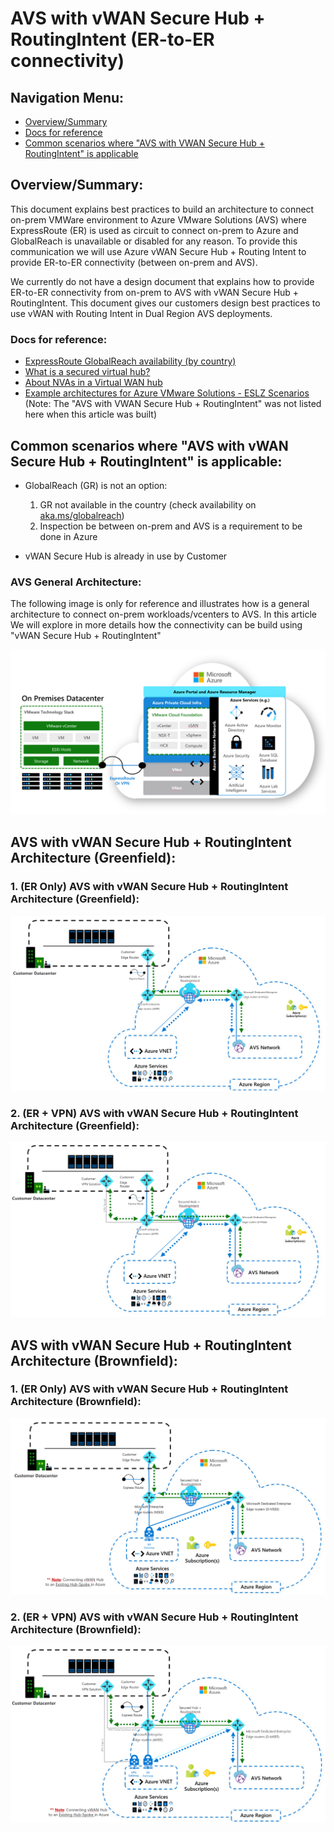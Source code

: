 # AVS with vWAN Secure Hub + RoutingIntent (ER-to-ER connectivity)

## Navigation Menu: 
- [Overview/Summary](https://github.com/suellenferreira/AzureCore/edit/suellenferreira-patch-1/README.md#overviewsummary)
- [Docs for reference](https://github.com/suellenferreira/AzureCore/edit/suellenferreira-patch-1/README.md#docs-for-reference)
- [Common scenarios where "AVS with VWAN Secure Hub + RoutingIntent" is applicable](https://github.com/suellenferreira/AzureCore/edit/suellenferreira-patch-1/README.md#common-scenarios-where-avs-with-vwan-secure-hub--routingintent-is-applicable)

## Overview/Summary:

This document explains best practices to build an architecture to connect on-prem VMWare environment to Azure VMware Solutions (AVS) where ExpressRoute (ER) is used as circuit to connect on-prem to Azure and GlobalReach is unavailable or disabled for any reason. To provide this communication we will use Azure vWAN Secure Hub + Routing Intent to provide ER-to-ER connectivity (between on-prem and AVS).

We currently do not have a design document that explains how to provide ER-to-ER connectivity from on-prem to AVS with vWAN Secure Hub + RoutingIntent. This document gives our customers design best practices to use vWAN with Routing Intent in Dual Region AVS deployments.
  
### Docs for reference:
- [ExpressRoute GlobalReach availability (by country)](https://learn.microsoft.com/en-us/azure/expressroute/expressroute-global-reach#availability)
- [What is a secured virtual hub?](https://learn.microsoft.com/en-us/azure/firewall-manager/secured-virtual-hub)
- [About NVAs in a Virtual WAN hub](https://learn.microsoft.com/en-us/azure/virtual-wan/about-nva-hub)
- [Example architectures for Azure VMware Solutions - ESLZ Scenarios](https://learn.microsoft.com/en-us/azure/cloud-adoption-framework/scenarios/azure-vmware/example-architectures) (Note: The "AVS with VWAN Secure Hub + RoutingIntent" was not listed here when this article was built)


## Common scenarios where "AVS with vWAN Secure Hub + RoutingIntent" is applicable: 

- GlobalReach (GR) is not an option:
  1. GR not available in the country (check availability on [aka.ms/globalreach](https://aka.ms/GlobalReach))
  2. Inspection be between on-prem and AVS is a requirement to be done in Azure

- vWAN Secure Hub is already in use by Customer



### AVS General Architecture:
The following image is only for reference and illustrates how is a general architecture to connect on-prem workloads/vcenters to AVS.
In this article We will explore in more details how the connectivity can be build using "vWAN Secure Hub + RoutingIntent"

![VS General Architecture](images/AVS_GeneralReferenceTopology.png)

## AVS with vWAN Secure Hub + RoutingIntent Architecture (Greenfield):
### 1. (ER Only) AVS with vWAN Secure Hub + RoutingIntent Architecture (Greenfield):
![Greenfield_ER Only](images/AVS_vWAN-RI_Greenfield_ER-Only.png)

### 2. (ER + VPN) AVS with vWAN Secure Hub + RoutingIntent Architecture (Greenfield):
![Greenfield_ER and VPN](images/AVS_vWAN-RI_Greenfield_ER-and-VPN.png)

## AVS with vWAN Secure Hub + RoutingIntent Architecture (Brownfield):
### 1. (ER Only) AVS with vWAN Secure Hub + RoutingIntent Architecture (Brownfield):
![Brownfield_ER Only](images/AVS_vWAN-RI_Brownfield_ExistingvNETHub_ER-Only.png)

### 2. (ER + VPN) AVS with vWAN Secure Hub + RoutingIntent Architecture (Brownfield):
![Brownfield_ER and VPN](images/AVS_vWAN-RI_Brownfield_ExistingvNETHub_ER-and-VPN.png)



